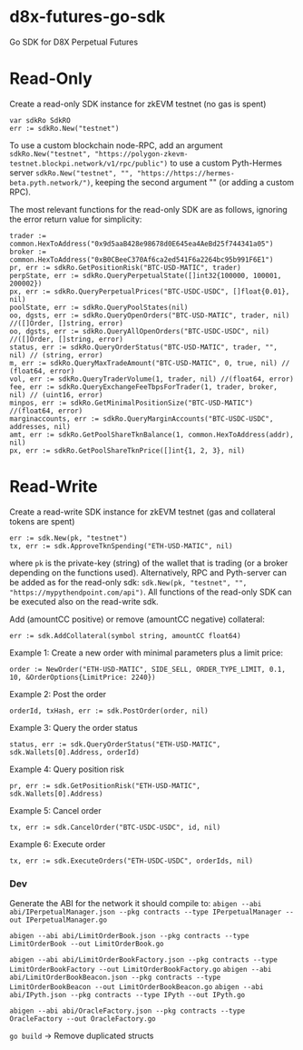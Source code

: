 # d8x-futures-go-sdk

Go SDK for D8X Perpetual Futures

# Read-Only

Create a read-only SDK instance for zkEVM testnet (no gas is spent)
```
var sdkRo SdkRO
err := sdkRo.New("testnet")
```
To use a custom blockchain node-RPC, add an argument `sdkRo.New("testnet", "https://polygon-zkevm-testnet.blockpi.network/v1/rpc/public")` 
to use a custom Pyth-Hermes server  `sdkRo.New("testnet", "", "https://https://hermes-beta.pyth.network/")`, keeping the second argument "" 
(or adding a custom RPC).

The most relevant functions for the read-only SDK are as follows, ignoring the error return value for simplicity:
```
trader := common.HexToAddress("0x9d5aaB428e98678d0E645ea4AeBd25f744341a05")
broker := common.HexToAddress("0xB0CBeeC370Af6ca2ed541F6a2264bc95b991F6E1")
pr, err := sdkRo.GetPositionRisk("BTC-USD-MATIC", trader)
perpState, err := sdkRo.QueryPerpetualState([]int32{100000, 100001, 200002})
px, err := sdkRo.QueryPerpetualPrices("BTC-USDC-USDC", []float{0.01}, nil)
poolState, err := sdkRo.QueryPoolStates(nil)
oo, dgsts, err := sdkRo.QueryOpenOrders("BTC-USD-MATIC", trader, nil) //([]Order, []string, error)
oo, dgsts, err := sdkRo.QueryAllOpenOrders("BTC-USDC-USDC", nil) //([]Order, []string, error)
status, err := sdkRo.QueryOrderStatus("BTC-USD-MATIC", trader, "", nil) // (string, error)
m, err := sdkRo.QueryMaxTradeAmount("BTC-USD-MATIC", 0, true, nil) // (float64, error)
vol, err := sdkRo.QueryTraderVolume(1, trader, nil) //(float64, error)
fee, err := sdkRo.QueryExchangeFeeTbpsForTrader(1, trader, broker, nil) // (uint16, error)
minpos, err := sdkRo.GetMinimalPositionSize("BTC-USD-MATIC") //(float64, error)
marginaccounts, err := sdkRo.QueryMarginAccounts("BTC-USDC-USDC", addresses, nil)
amt, err := sdkRo.GetPoolShareTknBalance(1, common.HexToAddress(addr), nil)
px, err := sdkRo.GetPoolShareTknPrice([]int{1, 2, 3}, nil)
```
# Read-Write
Create a read-write SDK instance for zkEVM testnet (gas and collateral tokens are spent)
```
err := sdk.New(pk, "testnet")
tx, err := sdk.ApproveTknSpending("ETH-USD-MATIC", nil)
```
where `pk` is the private-key (string) of the wallet that is trading (or a broker depending on the functions used). Alternatively,
RPC and Pyth-server can be added as for the read-only sdk: `sdk.New(pk, "testnet", "", "https://mypythendpoint.com/api")`. All functions of the read-only SDK can be executed also on the read-write sdk.

Add (amountCC positive) or remove (amountCC negative) collateral:
```
err := sdk.AddCollateral(symbol string, amountCC float64) 
```

Example 1: Create a new order with minimal parameters plus a limit price:
```
order := NewOrder("ETH-USD-MATIC", SIDE_SELL, ORDER_TYPE_LIMIT, 0.1, 10, &OrderOptions{LimitPrice: 2240})
```

Example 2: Post the order
```
orderId, txHash, err := sdk.PostOrder(order, nil)
```
Example 3: Query the order status
```
status, err := sdk.QueryOrderStatus("ETH-USD-MATIC", sdk.Wallets[0].Address, orderId)
```
Example 4: Query position risk
```
pr, err := sdk.GetPositionRisk("ETH-USD-MATIC", sdk.Wallets[0].Address)
```
Example 5: Cancel order

```
tx, err := sdk.CancelOrder("BTC-USDC-USDC", id, nil)
```
Example 6: Execute order

```
tx, err := sdk.ExecuteOrders("ETH-USDC-USDC", orderIds, nil)
```

### Dev
Generate the ABI for the network it should compile to:
`abigen --abi abi/IPerpetualManager.json --pkg contracts --type IPerpetualManager --out IPerpetualManager.go`

`abigen --abi abi/LimitOrderBook.json --pkg contracts --type LimitOrderBook --out LimitOrderBook.go`

`abigen --abi abi/LimitOrderBookFactory.json --pkg contracts --type LimitOrderBookFactory --out LimitOrderBookFactory.go`
`abigen --abi abi/LimitOrderBookBeacon.json --pkg contracts --type LimitOrderBookBeacon --out LimitOrderBookBeacon.go`
`abigen --abi abi/IPyth.json --pkg contracts --type IPyth --out IPyth.go`

`abigen --abi abi/OracleFactory.json --pkg contracts --type OracleFactory --out OracleFactory.go`

`go build` -> Remove duplicated structs

